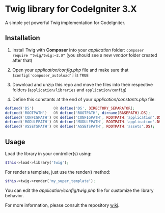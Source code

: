 # Twig library for CodeIgniter 3.X

A simple yet powerful Twig implementation for CodeIgniter.

## Installation

1. Install Twig with **Composer** into your *application* folder: ```composer require "twig/twig:~2.0"``` (you should see a new *vendor* folder created after that)

2. Open your *application/config.php* file and make sure that ```$config['composer_autoload']``` is ```TRUE```

2. Download and unzip this repo and move the files into their respective folders (```application/libraries``` and ```application/config```)

3. Define this constants at the end of your *application/constants.php* file:

```php
defined('DS')         OR define('DS', DIRECTORY_SEPARATOR);
defined('ROOTPATH')   OR define('ROOTPATH', dirname(BASEPATH).DS);
defined('CONFIGPATH') OR define('CONFIGPATH', ROOTPATH.'application'.DS.'config'.DS);
defined('MODULEPATH') OR define('MODULEPATH', ROOTPATH.'application'.DS.'modules'.DS);
defined('ASSETSPATH') OR define('ASSETSPATH', ROOTPATH.'assets'.DS);
```

## Usage

Load the library in your controller(s) using:

```php
$this->load->library('twig');
```

For render a template, just use the render() method:

```php
$this->twig->render('my_super_template');
```

You can edit the *application/config/twig.php* file for customize the library behavior.

For more information, please consult the repository [wiki](https://github.com/andersonsalas/ci_twig/wiki/).
